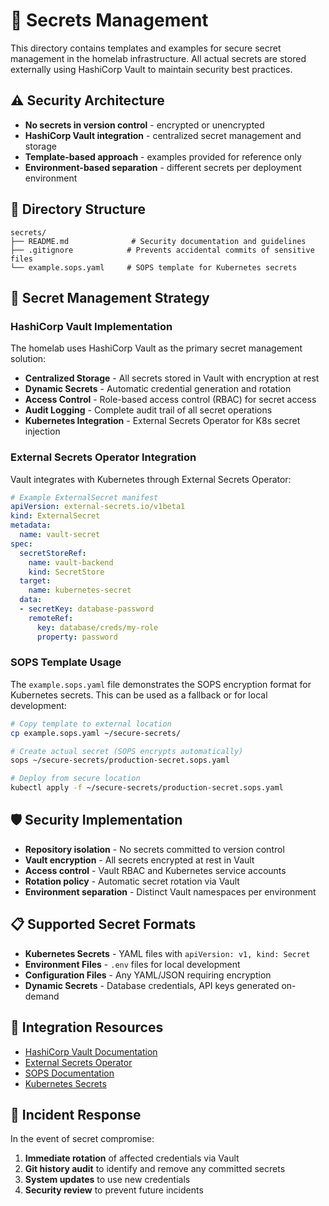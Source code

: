 # 🔐 Secrets Management

This directory contains templates and examples for secure secret management in the homelab infrastructure. All actual secrets are stored externally using HashiCorp Vault to maintain security best practices.

## ⚠️ Security Architecture

- **No secrets in version control** - encrypted or unencrypted
- **HashiCorp Vault integration** - centralized secret management and storage
- **Template-based approach** - examples provided for reference only
- **Environment-based separation** - different secrets per deployment environment

## 📁 Directory Structure

```
secrets/
├── README.md              # Security documentation and guidelines
├── .gitignore            # Prevents accidental commits of sensitive files
└── example.sops.yaml     # SOPS template for Kubernetes secrets
```

## 🔧 Secret Management Strategy

### HashiCorp Vault Implementation

The homelab uses HashiCorp Vault as the primary secret management solution:

- **Centralized Storage** - All secrets stored in Vault with encryption at rest
- **Dynamic Secrets** - Automatic credential generation and rotation
- **Access Control** - Role-based access control (RBAC) for secret access
- **Audit Logging** - Complete audit trail of all secret operations
- **Kubernetes Integration** - External Secrets Operator for K8s secret injection

### External Secrets Operator Integration

Vault integrates with Kubernetes through External Secrets Operator:

```yaml
# Example ExternalSecret manifest
apiVersion: external-secrets.io/v1beta1
kind: ExternalSecret
metadata:
  name: vault-secret
spec:
  secretStoreRef:
    name: vault-backend
    kind: SecretStore
  target:
    name: kubernetes-secret
  data:
  - secretKey: database-password
    remoteRef:
      key: database/creds/my-role
      property: password
```

### SOPS Template Usage

The `example.sops.yaml` file demonstrates the SOPS encryption format for Kubernetes secrets. This can be used as a fallback or for local development:

```bash
# Copy template to external location
cp example.sops.yaml ~/secure-secrets/

# Create actual secret (SOPS encrypts automatically)
sops ~/secure-secrets/production-secret.sops.yaml

# Deploy from secure location
kubectl apply -f ~/secure-secrets/production-secret.sops.yaml
```

## 🛡️ Security Implementation

- **Repository isolation** - No secrets committed to version control
- **Vault encryption** - All secrets encrypted at rest in Vault
- **Access control** - Vault RBAC and Kubernetes service accounts
- **Rotation policy** - Automatic secret rotation via Vault
- **Environment separation** - Distinct Vault namespaces per environment

## 📋 Supported Secret Formats

- **Kubernetes Secrets** - YAML files with `apiVersion: v1, kind: Secret`
- **Environment Files** - `.env` files for local development
- **Configuration Files** - Any YAML/JSON requiring encryption
- **Dynamic Secrets** - Database credentials, API keys generated on-demand

## 🔗 Integration Resources

- [HashiCorp Vault Documentation](https://developer.hashicorp.com/vault/docs)
- [External Secrets Operator](https://external-secrets.io/)
- [SOPS Documentation](https://github.com/mozilla/sops)
- [Kubernetes Secrets](https://kubernetes.io/docs/concepts/configuration/secret/)

## 🚨 Incident Response

In the event of secret compromise:

1. **Immediate rotation** of affected credentials via Vault
2. **Git history audit** to identify and remove any committed secrets
3. **System updates** to use new credentials
4. **Security review** to prevent future incidents 